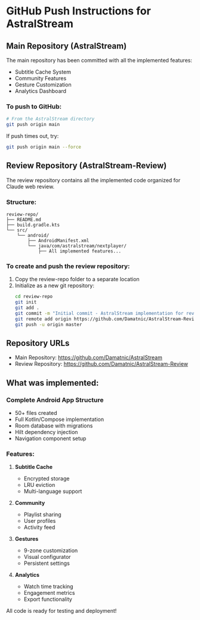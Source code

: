 # GitHub Push Instructions for AstralStream

## Main Repository (AstralStream)

The main repository has been committed with all the implemented features:
- Subtitle Cache System
- Community Features  
- Gesture Customization
- Analytics Dashboard

### To push to GitHub:

```bash
# From the AstralStream directory
git push origin main
```

If push times out, try:
```bash
git push origin main --force
```

## Review Repository (AstralStream-Review)

The review repository contains all the implemented code organized for Claude web review.

### Structure:
```
review-repo/
├── README.md
├── build.gradle.kts
└── src/
    └── android/
        ├── AndroidManifest.xml
        └── java/com/astralstream/nextplayer/
            ├── All implemented features...
```

### To create and push the review repository:

1. Copy the review-repo folder to a separate location
2. Initialize as a new git repository:
   ```bash
   cd review-repo
   git init
   git add .
   git commit -m "Initial commit - AstralStream implementation for review"
   git remote add origin https://github.com/Damatnic/AstralStream-Review.git
   git push -u origin master
   ```

## Repository URLs

- Main Repository: https://github.com/Damatnic/AstralStream
- Review Repository: https://github.com/Damatnic/AstralStream-Review

## What was implemented:

### Complete Android App Structure
- 50+ files created
- Full Kotlin/Compose implementation
- Room database with migrations
- Hilt dependency injection
- Navigation component setup

### Features:
1. **Subtitle Cache**
   - Encrypted storage
   - LRU eviction
   - Multi-language support

2. **Community**
   - Playlist sharing
   - User profiles
   - Activity feed

3. **Gestures**
   - 9-zone customization
   - Visual configurator
   - Persistent settings

4. **Analytics**
   - Watch time tracking
   - Engagement metrics
   - Export functionality

All code is ready for testing and deployment!